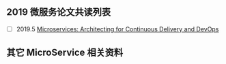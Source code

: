 
## 2019 微服务论文共读列表

- [ ] 2019.5 [Microservices: Architecting for Continuous Delivery and DevOps](https://ieeexplore.ieee.org/document/8417115)  


## 其它 MicroService 相关资料
